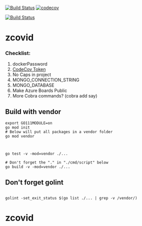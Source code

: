 


[![Build Status](https://travis-ci.org/mchirico/zcovid.svg?branch=master)](https://travis-ci.org/mchirico/zcovid)
[![codecov](https://codecov.io/gh/mchirico/zcovid/branch/master/graph/badge.svg)](https://codecov.io/gh/mchirico/zcovid)

[![Build Status](https://mchirico.visualstudio.com/zcovid/_apis/build/status/mchirico.zcovid?branchName=master)](https://mchirico.visualstudio.com/zcovid/_build/latest?definitionId=9&branchName=master)


# zcovid



### Checklist:

1. dockerPassword
2. [CodeCov Token](https://codecov.io/gh/mchirico)
3. No Caps in project
4. MONGO_CONNECTION_STRING
5. MONGO_DATABASE 
6. Make Azure Boards Public
7. More Cobra commands? (cobra add say)



## Build with vendor
```
export GO111MODULE=on
go mod init
# Below will put all packages in a vendor folder
go mod vendor



go test -v -mod=vendor ./...

# Don't forget the "." in "./cmd/script" below
go build -v -mod=vendor ./...
```


## Don't forget golint

```

golint -set_exit_status $(go list ./... | grep -v /vendor/)

```


# zcovid
